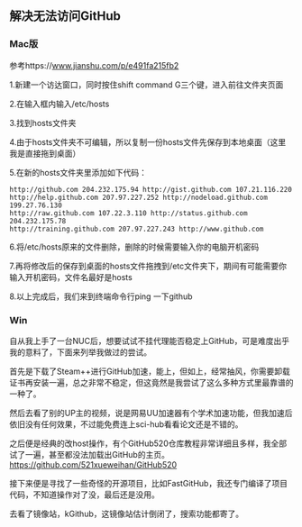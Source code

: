 ## 解决无法访问GitHub

### Mac版

参考https://www.jianshu.com/p/e491fa215fb2

1.新建一个访达窗口，同时按住shift command G三个键，进入前往文件夹页面

2.在输入框内输入/etc/hosts

3.找到hosts文件夹

4.由于hosts文件夹不可编辑，所以复制一份hosts文件先保存到本地桌面（这里我是直接拖到桌面）

5.在新的hosts文件夹里添加如下代码：

```
http://github.com 204.232.175.94 http://gist.github.com 107.21.116.220 
http://help.github.com 207.97.227.252 http://nodeload.github.com 199.27.76.130 
http://raw.github.com 107.22.3.110 http://status.github.com 204.232.175.78 
http://training.github.com 207.97.227.243 http://www.github.com
```

6.将/etc/hosts原来的文件删除，删除的时候需要输入你的电脑开机密码

7.再将修改后的保存到桌面的hosts文件拖拽到/etc文件夹下，期间有可能需要你输入开机密码，文件名最好是hosts

8.以上完成后，我们来到终端命令行ping 一下github

### Win

自从我上手了一台NUC后，想要试试不挂代理能否稳定上GitHub，可是难度出乎我的意料了，下面来列举我做过的尝试。

首先是下载了Steam++进行GitHub加速，能上，但如上，经常抽风，你需要卸载证书再安装一遍，总之非常不稳定，但这竟然是我尝试了这么多种方式里最靠谱的一种了。

然后去看了别的UP主的视频，说是网易UU加速器有个学术加速功能，但我加速后依旧没有任何效果，不过能免费连上sci-hub看看论文还是不错的。

之后便是经典的改host操作，有个GitHub520仓库教程非常详细且多样，我全部试了一遍，甚至都没法加载出GitHub的主页。https://github.com/521xueweihan/GitHub520

接下来便是寻找了一些奇怪的开源项目，比如FastGitHub，我还专门编译了项目代码，不知道操作对了没，最后还是没用。

去看了镜像站，kGithub，这镜像站估计倒闭了，搜索功能都寄了。
